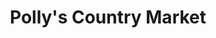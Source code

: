 ---
title: "Polly's Country Market"
url: /jackson/pollys-country-market-spring-arbor-road/
shop: Supermarkt
---